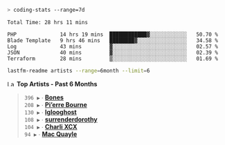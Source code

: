 ```zsh
> coding-stats --range=7d
```

<!--START_SECTION:waka-->

```text
Total Time: 28 hrs 11 mins

PHP              14 hrs 19 mins  ████████████▓░░░░░░░░░░░░   50.70 %
Blade Template   9 hrs 46 mins   ████████▓░░░░░░░░░░░░░░░░   34.58 %
Log              43 mins         ▓░░░░░░░░░░░░░░░░░░░░░░░░   02.57 %
JSON             40 mins         ▓░░░░░░░░░░░░░░░░░░░░░░░░   02.39 %
Terraform        28 mins         ▒░░░░░░░░░░░░░░░░░░░░░░░░   01.69 %
```

<!--END_SECTION:waka-->

```zsh
lastfm-readme artists --range=6month --limit=6
```

<!--START_LASTFM_ARTISTS:{"period": "6month", "rows": 6}-->
<a href="https://last.fm" target="_blank"><img src="https://user-images.githubusercontent.com/17434202/215290617-e793598d-d7c9-428f-9975-156db1ba89cc.svg" alt="Last.fm Logo" width="18" height="13"/></a> **Top Artists - Past 6 Months**

> `396 ▶️` ∙ **[Bones](https://www.last.fm/music/Bones)**<br/>
> `208 ▶️` ∙ **[Pi’erre Bourne](https://www.last.fm/music/Pi%E2%80%99erre+Bourne)**<br/>
> `130 ▶️` ∙ **[Iglooghost](https://www.last.fm/music/Iglooghost)**<br/>
> `108 ▶️` ∙ **[surrenderdorothy](https://www.last.fm/music/surrenderdorothy)**<br/>
> `104 ▶️` ∙ **[Charli XCX](https://www.last.fm/music/Charli+XCX)**<br/>
> `94 ▶️` ∙ **[Mac Quayle](https://www.last.fm/music/Mac+Quayle)**<br/>
<!--END_LASTFM_ARTISTS-->
